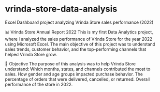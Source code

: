 # vrinda-store-data-analysis
Excel Dashboard project analyzing Vrinda Store sales performance (2022)

📊 Vrinda Store Annual Report 2022
This is my first Data Analytics project, where I analyzed the sales performance of Vrinda Store for the year 2022 using Microsoft Excel.
The main objective of this project was to understand sales trends, customer behavior, and the top-performing channels that helped Vrinda Store grow.

🎯 Objective
The purpose of this analysis was to help Vrinda Store understand:
Which months, states, and channels contributed the most to sales.
How gender and age groups impacted purchase behavior.
The percentage of orders that were delivered, cancelled, or returned.
Overall performance of the store in 2022.
